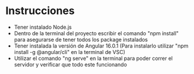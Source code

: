 # Instrucciones
- Tener instalado Node.js
- Dentro de la terminal del proyecto escribir el comando "npm install" para asegurarse de tener todos los package instalados
- Tener instalada la versión de Angular 16.0.1 (Para instalarlo utilizar "npm install -g @angular/cli" en la terminal de VSC)
- Utilizar el comando "ng serve" en la terminal para poder correr el servidor y verificar que todo este funcionando
